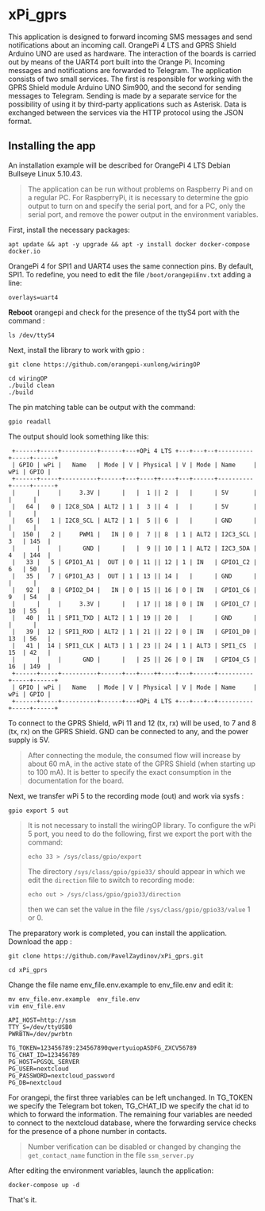 # xPi_gprs

This application is designed to forward incoming SMS messages and send notifications about an incoming call. 
OrangePi 4 LTS and GPRS Shield Arduino UNO are used as hardware. The interaction of the boards is carried out by
means of the UART4 port built into the Orange Pi. Incoming messages and notifications are forwarded to Telegram. 
The application consists of two small services. The first is responsible for working with the GPRS Shield module 
Arduino UNO Sim900, and the second for sending messages to Telegram. Sending is made by a separate service for 
the possibility of using it by third-party applications such as Asterisk. Data is exchanged between the services 
via the HTTP protocol using the JSON format.

Installing the app
------------

An installation example will be described for OrangePi 4 LTS Debian Bullseye Linux 5.10.43.
> The application can be run without problems on Raspberry Pi and on a regular PC. 
> For RaspberryPi, it is necessary to determine the gpio output to turn on and specify the serial port, 
> and for a PC, only the serial port, and remove the power output in the environment variables.

First, install the necessary packages:
```shell
apt update && apt -y upgrade && apt -y install docker docker-compose docker.io 
```
OrangePi 4 for SPI1 and UART4 uses the same connection pins. By default, SPI1. To redefine,
you need to edit the file `/boot/orangepiEnv.txt` adding a line:
```text
overlays=uart4
```
**Reboot** orangepi and check for the presence of the ttyS4 port with the command :
```shell
ls /dev/ttyS4
```
Next, install the library to work with gpio :
```shell
git clone https://github.com/orangepi-xunlong/wiringOP

cd wiringOP
./build clean
./build
```
The pin matching table can be output with the command:
```shell
gpio readall
```
The output should look something like this:
```text
 +------+-----+----------+------+---+OPi 4 LTS +---+---+--+----------+-----+------+
 | GPIO | wPi |   Name   | Mode | V | Physical | V | Mode | Name     | wPi | GPIO |
 +------+-----+----------+------+---+----++----+---+------+----------+-----+------+
 |      |     |     3.3V |      |   |  1 || 2  |   |      | 5V       |     |      |
 |   64 |   0 | I2C8_SDA | ALT2 | 1 |  3 || 4  |   |      | 5V       |     |      |
 |   65 |   1 | I2C8_SCL | ALT2 | 1 |  5 || 6  |   |      | GND      |     |      |
 |  150 |   2 |     PWM1 |   IN | 0 |  7 || 8  | 1 | ALT2 | I2C3_SCL | 3   | 145  |
 |      |     |      GND |      |   |  9 || 10 | 1 | ALT2 | I2C3_SDA | 4   | 144  |
 |   33 |   5 | GPIO1_A1 |  OUT | 0 | 11 || 12 | 1 | IN   | GPIO1_C2 | 6   | 50   |
 |   35 |   7 | GPIO1_A3 |  OUT | 1 | 13 || 14 |   |      | GND      |     |      |
 |   92 |   8 | GPIO2_D4 |   IN | 0 | 15 || 16 | 0 | IN   | GPIO1_C6 | 9   | 54   |
 |      |     |     3.3V |      |   | 17 || 18 | 0 | IN   | GPIO1_C7 | 10  | 55   |
 |   40 |  11 | SPI1_TXD | ALT2 | 1 | 19 || 20 |   |      | GND      |     |      |
 |   39 |  12 | SPI1_RXD | ALT2 | 1 | 21 || 22 | 0 | IN   | GPIO1_D0 | 13  | 56   |
 |   41 |  14 | SPI1_CLK | ALT3 | 1 | 23 || 24 | 1 | ALT3 | SPI1_CS  | 15  | 42   |
 |      |     |      GND |      |   | 25 || 26 | 0 | IN   | GPIO4_C5 | 16  | 149  |
 +------+-----+----------+------+---+----++----+---+------+----------+-----+------+
 | GPIO | wPi |   Name   | Mode | V | Physical | V | Mode | Name     | wPi | GPIO |
 +------+-----+----------+------+---+OPi 4 LTS +---+---+--+----------+-----+------+
```
To connect to the GPRS Shield, wPi 11 and 12 (tx, rx) will be used, to 7 and 8 (tx, rx) on the GPRS Shield. 
GND can be connected to any, and the power supply is 5V.
> After connecting the module, the consumed flow will increase by about 60 mA, 
> in the active state of the GPRS Shield (when starting up to 100 mA). 
> It is better to specify the exact consumption in the documentation for the board.

Next, we transfer wPi 5 to the recording mode (out) and work via sysfs :
```shell
gpio export 5 out
```
>It is not necessary to install the wiringOP library. To configure the wPi 5 port, you need to do the following, 
>first we export the port with the command:
> 
> `echo 33 > /sys/class/gpio/export`
> 
>The directory `/sys/class/gpio/gpio33/` should appear in which we edit the `direction` file to switch to 
>recording mode:
> 
> `echo out > /sys/class/gpio/gpio33/direction`
>
>then we can set the value in the file `/sys/class/gpio/gpio33/value` 1 or 0.

The preparatory work is completed, you can install the application. Download the app :
```shell
git clone https://github.com/PavelZaydinov/xPi_gprs.git

cd xPi_gprs
```
Change the file name env_file.env.example to env_file.env and edit it:
```shell
mv env_file.env.example  env_file.env 
vim env_file.env
```
```text
API_HOST=http://ssm
TTY_S=/dev/ttyUSB0
PWRBTN=/dev/pwrbtn

TG_TOKEN=123456789:234567890qwertyuiopASDFG_ZXCV56789
TG_CHAT_ID=123456789
PG_HOST=PGSQL_SERVER
PG_USER=nextcloud
PG_PASSWORD=nextcloud_password
PG_DB=nextcloud
```
For orangepi, the first three variables can be left unchanged. In TG_TOKEN we specify the Telegram bot token, 
TG_CHAT_ID we specify the chat id to which to forward the information. The remaining four variables are needed 
to connect to the nextcloud database, where the forwarding service checks for the presence of a phone number in 
contacts.
>Number verification can be disabled or changed by changing the `get_contact_name` function in the file `ssm_server.py`

After editing the environment variables, launch the application:
```shell
docker-compose up -d
```

That's it.